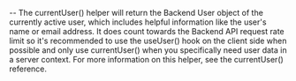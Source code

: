 -- The currentUser() helper will return the Backend User object of the currently active user, which includes helpful information like the user's name or email address. It does count towards the Backend API request rate limit so it's recommended to use the useUser() hook on the client side when possible and only use currentUser() when you specifically need user data in a server context. For more information on this helper, see the currentUser() reference.
